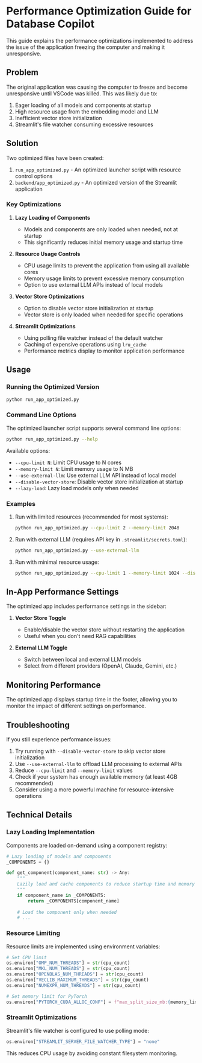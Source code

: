# Performance Optimization Guide for Database Copilot

This guide explains the performance optimizations implemented to address the issue of the application freezing the computer and making it unresponsive.

## Problem

The original application was causing the computer to freeze and become unresponsive until VSCode was killed. This was likely due to:

1. Eager loading of all models and components at startup
2. High resource usage from the embedding model and LLM
3. Inefficient vector store initialization
4. Streamlit's file watcher consuming excessive resources

## Solution

Two optimized files have been created:

1. `run_app_optimized.py` - An optimized launcher script with resource control options
2. `backend/app_optimized.py` - An optimized version of the Streamlit application

### Key Optimizations

1. **Lazy Loading of Components**
   - Models and components are only loaded when needed, not at startup
   - This significantly reduces initial memory usage and startup time

2. **Resource Usage Controls**
   - CPU usage limits to prevent the application from using all available cores
   - Memory usage limits to prevent excessive memory consumption
   - Option to use external LLM APIs instead of local models

3. **Vector Store Optimizations**
   - Option to disable vector store initialization at startup
   - Vector store is only loaded when needed for specific operations

4. **Streamlit Optimizations**
   - Using polling file watcher instead of the default watcher
   - Caching of expensive operations using `lru_cache`
   - Performance metrics display to monitor application performance

## Usage

### Running the Optimized Version

```bash
python run_app_optimized.py
```

### Command Line Options

The optimized launcher script supports several command line options:

```bash
python run_app_optimized.py --help
```

Available options:

- `--cpu-limit N`: Limit CPU usage to N cores
- `--memory-limit N`: Limit memory usage to N MB
- `--use-external-llm`: Use external LLM API instead of local model
- `--disable-vector-store`: Disable vector store initialization at startup
- `--lazy-load`: Lazy load models only when needed

### Examples

1. Run with limited resources (recommended for most systems):
   ```bash
   python run_app_optimized.py --cpu-limit 2 --memory-limit 2048
   ```

2. Run with external LLM (requires API key in `.streamlit/secrets.toml`):
   ```bash
   python run_app_optimized.py --use-external-llm
   ```

3. Run with minimal resource usage:
   ```bash
   python run_app_optimized.py --cpu-limit 1 --memory-limit 1024 --disable-vector-store --lazy-load
   ```

## In-App Performance Settings

The optimized app includes performance settings in the sidebar:

1. **Vector Store Toggle**
   - Enable/disable the vector store without restarting the application
   - Useful when you don't need RAG capabilities

2. **External LLM Toggle**
   - Switch between local and external LLM models
   - Select from different providers (OpenAI, Claude, Gemini, etc.)

## Monitoring Performance

The optimized app displays startup time in the footer, allowing you to monitor the impact of different settings on performance.

## Troubleshooting

If you still experience performance issues:

1. Try running with `--disable-vector-store` to skip vector store initialization
2. Use `--use-external-llm` to offload LLM processing to external APIs
3. Reduce `--cpu-limit` and `--memory-limit` values
4. Check if your system has enough available memory (at least 4GB recommended)
5. Consider using a more powerful machine for resource-intensive operations

## Technical Details

### Lazy Loading Implementation

Components are loaded on-demand using a component registry:

```python
# Lazy loading of models and components
_COMPONENTS = {}

def get_component(component_name: str) -> Any:
    """
    Lazily load and cache components to reduce startup time and memory usage.
    """
    if component_name in _COMPONENTS:
        return _COMPONENTS[component_name]
    
    # Load the component only when needed
    # ...
```

### Resource Limiting

Resource limits are implemented using environment variables:

```python
# Set CPU limit
os.environ["OMP_NUM_THREADS"] = str(cpu_count)
os.environ["MKL_NUM_THREADS"] = str(cpu_count)
os.environ["OPENBLAS_NUM_THREADS"] = str(cpu_count)
os.environ["VECLIB_MAXIMUM_THREADS"] = str(cpu_count)
os.environ["NUMEXPR_NUM_THREADS"] = str(cpu_count)

# Set memory limit for PyTorch
os.environ["PYTORCH_CUDA_ALLOC_CONF"] = f"max_split_size_mb:{memory_limit}"
```

### Streamlit Optimizations

Streamlit's file watcher is configured to use polling mode:

```python
os.environ["STREAMLIT_SERVER_FILE_WATCHER_TYPE"] = "none"
```

This reduces CPU usage by avoiding constant filesystem monitoring.
